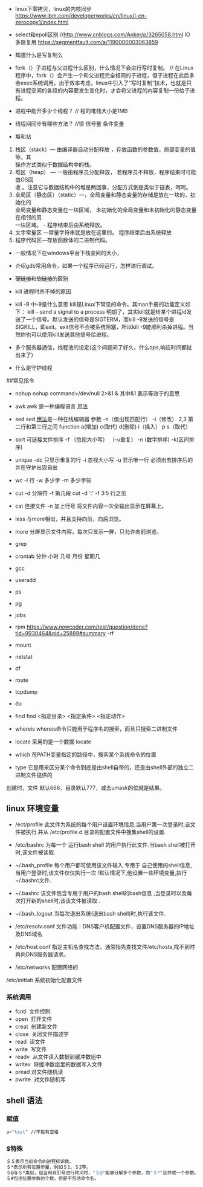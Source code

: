 + linux下零拷贝，linux的内核同步   https://www.ibm.com/developerworks/cn/linux/l-cn-zerocopy1/index.html 
+ select和epoll区别    //http://www.cnblogs.com/Anker/p/3265058.html  IO 多路复用 https://segmentfault.com/a/1190000003063859 

+ 知道什么是写复制么
+ fork（）子进程与父进程什么区别，什么情况下会进行写时复制。 //      在Linux程序中，fork（）会产生一个和父进程完全相同的子进程，但子进程在此后多会exec系统调用，出于效率考虑，linux中引入了“写时复制“技术，也就是只有进程空间的各段的内容要发生变化时，才会将父进程的内容复制一份给子进程。
+ 进程中能开多少个线程？  // 程的堆栈大小是1MB
+ 线程间同步有哪些方法？   //锁 信号量 条件变量
+ 堆和站
1. 栈区（stack）—   由编译器自动分配释放   ，存放函数的参数值，局部变量的值等。其  
  操作方式类似于数据结构中的栈。  
2. 堆区（heap）   —   一般由程序员分配释放，   若程序员不释放，程序结束时可能由OS回  
  收   。注意它与数据结构中的堆是两回事，分配方式倒是类似于链表，呵呵。  
3. 全局区（静态区）（static）—，全局变量和静态变量的存储是放在一块的，初始化的  
  全局变量和静态变量在一块区域，   未初始化的全局变量和未初始化的静态变量在相邻的另  
  一块区域。   -   程序结束后由系统释放。  
4. 文字常量区   —常量字符串就是放在这里的。   程序结束后由系统释放  
5. 程序代码区—存放函数体的二进制代码。

+ 一般情况下在windows平台下栈空间的大小，

+ 介绍gdb常用命令，如果一个程序已经运行，怎样进行调试。

+ ~~硬链接和软链接的区别~~

+ kill 进程时杀不掉的原因
+ kill -9 中-9是什么意思
kill是Linux下常见的命令。其man手册的功能定义如下：
kill – send a signal to a process
明朗了，其实kill就是给某个进程id发送了一个信号。默认发送的信号是SIGTERM，而kill -9发送的信号是SIGKILL，即exit。exit信号不会被系统阻塞，所以kill -9能顺利杀掉进程。当然你也可以使用kill发送其他信号给进程。

+ 多个服务器通信，线程池的设定(这个问题问了好久，什么qps,响应时间都扯出来了)   
+ 什么是守护线程 

##常见指令
+ nohup  nohup command>/dev/null 2>&1 &    其中&1 表示等效于的意思

+ awk awk 是一种编程语言 [用法](http://man.linuxde.net/awk)
+ sed sed [用法](http://www.cnblogs.com/ggjucheng/archive/2013/01/13/2856901.html)是一种在线编辑器 参数 -n（值出现匹配行） -i（修改） 2,3 第二行和第三行之间 
function a(增加) c(取代) d(删除) i（插入） p s（取代）

+ sort  可链接文件排序 -f （忽视大小写） （-u重复） -n (数字排序) -k(区间排序)
+ unique  -dc 只显示重复的行 -i 忽视大小写 -u 显示唯一行 必须出去排序后的 并在守护出现自出
+ wc -l 行 -w 多少字 -m 多少字符
+ cut -d 分隔符 -f 第几段 cut -d ':' -f 3:5 行之见

+ cat 连接文件 -n 加上行号 将文件内容一次全输出显示在屏幕上。
+ less 与more相似，并且支持向前，向后浏览。
+ more 分屏显示文件内容，每次只显示一屏，只允许向前浏览。
+ grep 


+ crontab 分钟 小时 几号 月份 星期几
+ gcc
+ useradd
+ ps
+ pg
+ jobs
+ rpm  https://www.nowcoder.com/test/question/done?tid=9930464&qid=25889#summary -rf
+ mount 
+ netstat 
+ df 
+ route 
+ tcpdump
+ du




+ find find <指定目录> <指定条件> <指定动作>
+ whereis whereis命令只能用于程序名的搜索，而且只搜索二进制文件
+ locate 采用的是一个数据 locate
+ which 在PATH变量指定的路径中，搜索某个系统命令的位置
+ type  它是用来区分某个命令到底是由shell自带的，还是由shell外部的独立二进制文件提供的


创建时，文件 默认666，目录默认777，减去umask的位就是结果。

## linux 环境变量
+ /ect/profile
此文件为系统的每个用户设置环境信息,当用户第一次登录时,该文件被执行.并从 /etc/profile.d 目录的配置文件中搜集shell的设置.
+ /etc/bashrc
为每一个 运行bash shell 的用户执行此文件.当bash shell被打开时,该文件被读取.
+ ~/.bash_profile
每个用户都可使用该文件输入 专用于 自己使用的shell信息, 当用户登录时,该文件仅仅执行一次 !默认情况下,他设置一些环境变量,执行~/.bashrc文件.
+ ~/.bashrc
该文件包含专用于用户的bash shell的bash信息 ,当登录时以及每次打开新的shell时,该该文件被读取 .
+ ~/.bash_logout
当每次退出系统(退出bash shell)时,执行该文件.




+ /etc/resolv.conf
文件功能：DNS客户机配置文件，设置DNS服务器的IP地址及DNS域名

+ /etc/host.conf
指定主机名查找方法，通常指先查找文件/etc/hosts,找不到时再向DNS服务器请求。

+ /etc/networks
配置网络的

/etc/inittab 系统初始化配置文件

### 系统调用

+ fcntl  文件控制  
+ open  打开文件   
+ creat  创建新文件  
+ close  关闭文件描述字  
+ read  读文件  
+ write  写文件  
+ readv  从文件读入数据到缓冲数组中  
+ writev  将缓冲数组里的数据写入文件  
+ pread 对文件随机读  
+ pwrite  对文件随机写 

## shell 语法
### 赋值
~~~ bash
a="test" //不能有空格
~~~
### $特殊
~~~ bash
＄＄表示当前命令的进程标识数。 
＄*表示所有位置参量，例如＄1、＄2等。 
＄@与＄*类似，但当用双引号进行转义时，"＄@"能够分解多个参数，而"＄*"合并成一个参数。 
＄#包括位置参数的个数，但是不包括命令名。
~~~

